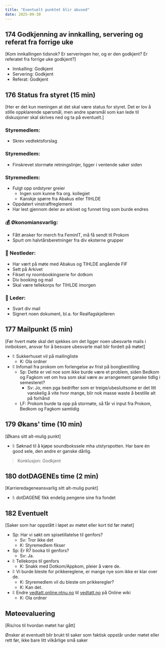 ```yaml
---
title: "Eventuelt punktet blir abused"
date: 2025-09-30
---
```


## 174 Godkjenning av innkalling, servering og referat fra forrige uke

[Kom innkallingen tidsnok? Er serveringen her, og er den godkjent? Er referatet fra forrige uke godkjent?]

- Innkalling: Godkjent
- Servering: Godkjent
- Referat: Godkjent

## 176 Status fra styret (15 min)

[Her er det kun meningen at det skal være status for styret. Det er lov å stille oppklarende spørsmål, men andre spørsmål som kan lede til diskusjoner skal skrives ned og ta på eventuelt.]

### Styremedlem:

- Skrev vedtektsforslag

### Styremedlem:

- Finskrevet stormøte retningslinjer, ligger i ventende saker siden

### Styremedlem:

- Fulgt opp ordstyrer greier
    - Ingen som kunne fra org. kollegiet
    - Kanskje spørre fra Abakus eller TIHLDE
- Oppdatert vinstraffreglement
- Har lest gjennom deler av arkivet og funnet ting som burde endres

### 💰 Økonomiansvarlig:

- Fått ønsker for merch fra FeminIT, må få sendt til Prokom
- Spurt om halvtårsberetninger fra div eksterne grupper

### 🤠 Nestleder:

- Har vært på møte med Abakus og TIHLDE angående FIF
- Sett på Arkivet
- Fikset ny roombookingserie for dotkom
- Div booking og mail
- Skal være tellekorps for TIHLDE imorgen

### 👲 Leder:

- Svart div mail
- Signert noen dokument, bl.a. for Realfagskjelleren

## 177 Mailpunkt (5 min)

[Før hvert møte skal det sjekkes om det ligger noen ubesvarte mails i innboksen, ansvar for å besvare ubesvarte mail blir fordelt på møtet]

- I: Sukkerhuset vil på mailingliste
    - K: Ola ordner
- I: Infomail fra prokom om forlengelse av frist på bongbestilling
    - Sp: Dette er vel noe som ikke burde være et problem, siden Bedkom og Fagkom vet om hva som skal være av arrangement ganske tidlig i semesteret?
        - Sv: Jo, men pga bedrifter som er treige/ubesluttsome er det litt vanskelig å vite hvor mange, blir nok masse waste å bestille alt på forhånd
    - LF: Prokom burde ta opp på stormøte, så får vi input fra Prokom, Bedkom og Fagkom samtidig

## 179 Økans' time (10 min)

[Økans sitt alt-mulig punkt]

- I: Søknad til å kjøpe soundbokssele mha utstyrspotten. Har bare én good sele, den andre er ganske dårlig.

> Konklusjon: Godkjent
>

## 180 dotDAGENEs time (2 min)

[Karrieredageneansvarlig sitt alt-mulig punkt]

- I: dotDAGENE fikk endelig pengene sine fra fondet

## 182 Eventuelt

[Saker som har oppstått i løpet av møtet eller kort tid før møtet]

- Sp: Har vi søkt om spisetillatelse til genfors?
    - Sv: Tror ikke det
    - K: Styremedlem fikser
- Sp: Er R7 booka til genfors?
    - Sv: Ja.
- I: Tellekorps til genfors
    - K: Snakk med Dotkom/Appkom, pleier å være de.
- I: Vi burde bleste for prikkereglene, er mange nye som ikke er klar over de.
    - K: Styremedlem vil du bleste om prikkeregler?
    - K: Kan det.
- I: Endre [vedtatt.online.ntnu.no](http://vedtatt.online.ntnu.no/) til [vedtatt.no](http://vedtatt.no/) på Online wiki
    - K: Ola ordner

## Møteevaluering

[Ris/ros til hvordan møtet har gått]

Ønsker at eventuelt blir brukt til saker som faktisk oppstår under møtet eller rett før, ikke bare litt vilkårlige små saker
